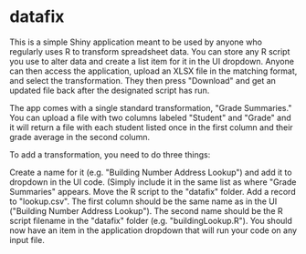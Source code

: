 # datafix


This is a simple Shiny application meant to be used by anyone who regularly uses R to transform spreadsheet data. You can store any R script you use to alter data and create a list item for it in the UI dropdown. Anyone can then access the application, upload an XLSX file in the matching format, and select the transformation. They then press "Download" and get an updated file back after the designated script has run.

The app comes with a single standard transformation, "Grade Summaries." You can upload a file with two columns labeled "Student" and "Grade" and it will return a file with each student listed once in the first column and their grade average in the second column.

To add a transformation, you need to do three things:

Create a name for it (e.g. "Building Number Address Lookup") and add it to dropdown in the UI code. (Simply include it in the same list as where "Grade Summaries" appears.
Move the R script to the "datafix" folder.
Add a record to "lookup.csv". The first column should be the same name as in the UI ("Building Number Address Lookup"). The second name should be the R script filename in the "datafix" folder (e.g. "buildingLookup.R").
You should now have an item in the application dropdown that will run your code on any input file.

